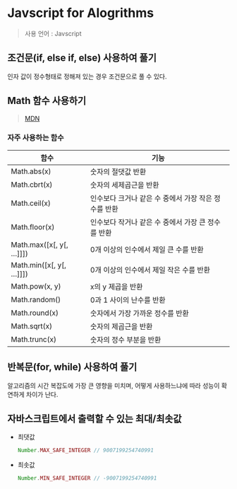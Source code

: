 # Javscript for Alogrithms
> 사용 언어 : Javscript

## 조건문(if, else if, else) 사용하여 풀기
인자 값이 정수형태로 정해져 있는 경우 조건문으로 풀 수 있다.

## Math 함수 사용하기
> [MDN](https://developer.mozilla.org/ko/docs/Web/JavaScript/Reference/Global_Objects/Math)

### 자주 사용하는 함수

|함수|기능|
|-----------|-----------------|
|Math.abs(x)|숫자의 절댓값 반환|
|Math.cbrt(x)|숫자의 세제곱근을 반환|
|Math.ceil(x)|인수보다 크거나 같은 수 중에서 가장 작은 정수를 반환|
|Math.floor(x)|인수보다 작거나 같은 수 중에서 가장 큰 정수를 반환|
|Math.max([x[, y[, …]]])|0개 이상의 인수에서 제일 큰 수를 반환|
|Math.min([x[, y[, …]]])|0개 이상의 인수에서 제일 작은 수를 반환|
|Math.pow(x, y)|x의 y 제곱을 반환|
|Math.random()|0과 1 사이의 난수를 반환|
|Math.round(x)|숫자에서 가장 가까운 정수를 반환|
|Math.sqrt(x)|숫자의 제곱근을 반환|
|Math.trunc(x)|숫자의 정수 부분을 반환|

## 반복문(for, while) 사용하여 풀기
알고리즘의 시간 복잡도에 가장 큰 영향을 미치며, 어떻게 사용하느냐에 따라 성능이 확연하게 차이가 난다.


## 자바스크립트에서 출력할 수 있는 최대/최솟값
- 최댓값
    ```js
    Number.MAX_SAFE_INTEGER // 9007199254740991
    ```
- 최솟값
    ```js
    Number.MIN_SAFE_INTEGER // -9007199254740991
    ```